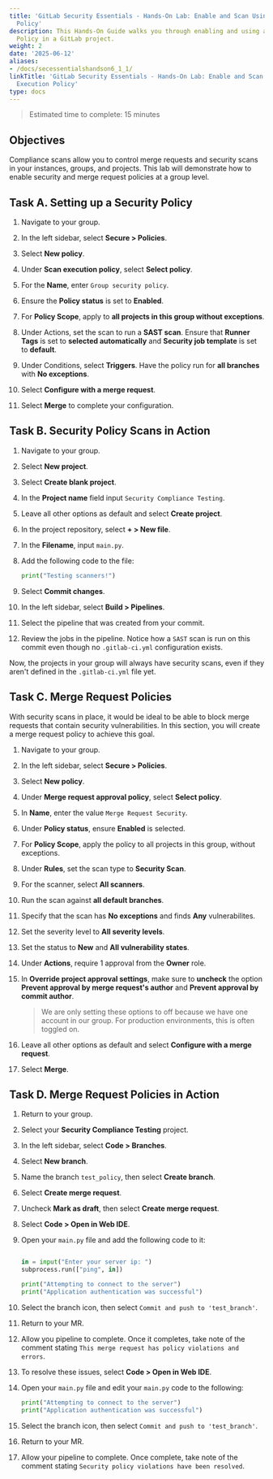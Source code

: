 ```yaml
---
title: 'GitLab Security Essentials - Hands-On Lab: Enable and Scan Using a Scan Execution
  Policy'
description: This Hands-On Guide walks you through enabling and using a Scan Execution
  Policy in a GitLab project.
weight: 2
date: '2025-06-12'
aliases:
- /docs/secessentialshandson6_1_1/
linkTitle: 'GitLab Security Essentials - Hands-On Lab: Enable and Scan Using a Scan
  Execution Policy'
type: docs
---
```


> Estimated time to complete: 15 minutes

## Objectives

Compliance scans allow you to control merge requests and security scans in your instances, groups, and projects. This lab will demonstrate how to enable security and merge request policies at a group level.

## Task A. Setting up a Security Policy

1. Navigate to your group.

1. In the left sidebar, select **Secure > Policies**.

1. Select **New policy**.

1. Under **Scan execution policy**, select **Select policy**.

1. For the **Name**, enter `Group security policy`.

1. Ensure the **Policy status** is set to **Enabled**.

1. For **Policy Scope**, apply to **all projects in this group without exceptions**.

1. Under Actions, set the scan to run a **SAST scan**. Ensure that **Runner Tags** is set to **selected automatically** and **Security job template** is set to **default**.

1. Under Conditions, select **Triggers**. Have the policy run for **all branches** with **No exceptions**.

1. Select **Configure with a merge request**.

1. Select **Merge** to complete your configuration.

## Task B. Security Policy Scans in Action

1. Navigate to your group.

1. Select **New project**.

1. Select **Create blank project**.

1. In the **Project name** field input `Security Compliance Testing`.

1. Leave all other options as default and select **Create project**.

1. In the project repository, select **+ > New file**.

1. In the **Filename**, input `main.py`.

1. Add the following code to the file:

    ```py
    print("Testing scanners!")
    ```

1. Select **Commit changes**.

1. In the left sidebar, select **Build > Pipelines**.

1. Select the pipeline that was created from your commit.

1. Review the jobs in the pipeline. Notice how a `SAST` scan is run on this commit even though no `.gitlab-ci.yml` configuration exists.

Now, the projects in your group will always have security scans, even if they aren't defined in the `.gitlab-ci.yml` file yet.

## Task C. Merge Request Policies

With security scans in place, it would be ideal to be able to block merge requests that contain security vulnerabilities. In this section, you will create a merge request policy to achieve this goal.

1. Navigate to your group.

1. In the left sidebar, select **Secure > Policies**.

1. Select **New policy**.

1. Under **Merge request approval policy**, select **Select policy**.

1. In **Name**, enter the value `Merge Request Security`.

1. Under **Policy status**, ensure **Enabled** is selected.

1. For **Policy Scope**, apply the policy to all projects in this group, without exceptions.

1. Under **Rules**, set the scan type to **Security Scan**.

1. For the scanner, select **All scanners**.

1. Run the scan against **all default branches**.

1. Specify that the scan has **No exceptions** and finds **Any** vulnerabilites.

1. Set the severity level to **All severity levels**.

1. Set the status to **New** and **All vulnerability states**.

1. Under **Actions**, require 1 approval from the **Owner** role.

1. In **Override project approval settings**, make sure to **uncheck** the option **Prevent approval by merge request's author** and **Prevent approval by commit author**.

    > We are only setting these options to off because we have one account in our group. For production environments, this is often toggled on.

1. Leave all other options as default and select **Configure with a merge request**.

1. Select **Merge**.

## Task D. Merge Request Policies in Action

1. Return to your group.

1. Select your **Security Compliance Testing** project.

1. In the left sidebar, select **Code > Branches**.

1. Select **New branch**.

1. Name the branch `test_policy`, then select **Create branch**.

1. Select **Create merge request**.

1. Uncheck **Mark as draft**, then select **Create merge request**.

1. Select **Code > Open in Web IDE**.

1. Open your `main.py` file and add the following code to it:

    ```py

    in = input("Enter your server ip: ")
    subprocess.run(["ping", in])

    print("Attempting to connect to the server")
    print("Application authentication was successful")
    ```

1. Select the branch icon, then select `Commit and push to 'test_branch'`.

1. Return to your MR.

1. Allow you pipeline to complete. Once it completes, take note of the comment stating `This merge request has policy violations and errors`.

1. To resolve these issues, select **Code > Open in Web IDE**.

1. Open your `main.py` file and edit your `main.py` code to the following:

    ```py
    print("Attempting to connect to the server")
    print("Application authentication was successful")
    ```

1. Select the branch icon, then select `Commit and push to 'test_branch'`.

1. Return to your MR.

1. Allow your pipeline to complete. Once complete, take note of the comment stating `Security policy violations have been resolved`.
